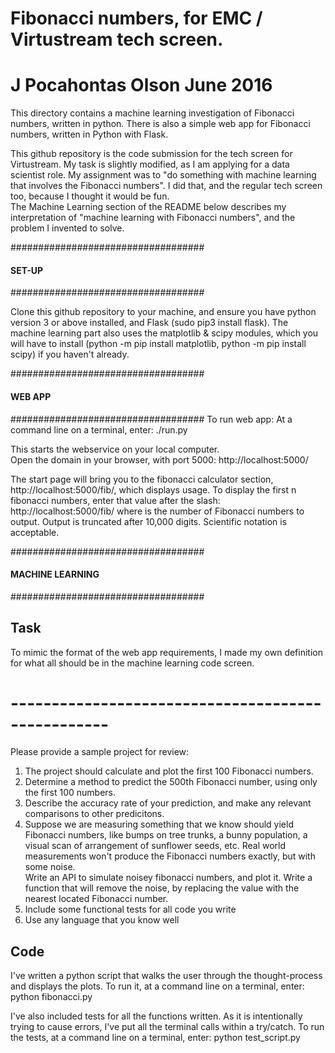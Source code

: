 # Fibonacci numbers, for EMC / Virtustream tech screen.  
# J Pocahontas Olson   June 2016
This directory contains a machine learning investigation of Fibonacci numbers, written in python.
There is also a simple web app for Fibonacci numbers, written in Python with Flask.

This github repository is the code submission for the tech screen for Virtustream.  My task is slightly modified, as I am applying for a data scientist role.  My assignment was to "do something with machine learning that involves the Fibonacci numbers".  I did that, and the regular tech screen too, because I thought it would be fun.  
The Machine Learning section of the README below describes my interpretation of "machine learning with Fibonacci numbers", and the problem I invented to solve.


###################################
####           SET-UP          ####
###################################

Clone this github repository to your machine, and ensure you have python version 3 or above installed, 
and Flask (sudo pip3 install flask).
The machine learning part also uses the matplotlib & scipy modules, which you will have to install (python -m pip install matplotlib, python -m pip install scipy) if you haven't already.



###################################
####          WEB APP          ####
###################################
To run web app:
At a command line on a terminal, enter:
        ./run.py

This starts the webservice on your local computer.  
Open the domain in your browser, with port 5000: http://localhost:5000/

The start page will bring you to the fibonacci calculator section, http://localhost:5000/fib/,
which displays usage.
To display the first n fibonacci numbers, enter that value after the slash:
    http://localhost:5000/fib/<num>  where <num> is the number of Fibonacci numbers to output.
Output is truncated after 10,000 digits.  Scientific notation is acceptable.



###################################
####     MACHINE LEARNING      ####
###################################
##  Task  ##
To mimic the format of the web app requirements, I made my own definition for what all should be in the machine learning code screen.
# -------------------------------------------------- #
Please provide a sample project for review:

1.  The project should calculate and plot the first 100 Fibonacci numbers.
2.  Determine a method to predict the 500th Fibonacci number, using only the first 100 numbers.
3.  Describe the accuracy rate of your prediction, and make any relevant comparisons to other predicitons.
4.  Suppose we are measuring something that we know should yield Fibonacci numbers, like bumps on tree trunks, a bunny population, a visual scan of arrangement of sunflower seeds, etc.  Real world measurements won't produce the Fibonacci numbers exactly, but with some noise.  
    Write an API to simulate noisey fibonacci numbers, and plot it.
    Write a function that will remove the noise, by replacing the value with the nearest located Fibonacci number.
5. Include some functional tests for all code you write
6. Use any language that you know well


##  Code  ##
I've written a python script that walks the user through the thought-process and displays the plots.
To run it, at a command line on a terminal, enter:
    python fibonacci.py

I've also included tests for all the functions written.  As it is intentionally trying to cause errors,
I've put all the terminal calls within a try/catch.
To run the tests, at a command line on a terminal, enter:
    python test_script.py
